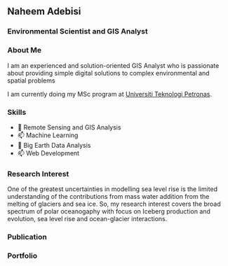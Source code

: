 ## Naheem Adebisi
### Environmental Scientist and GIS Analyst
### About Me
I am an experienced and solution-oriented GIS Analyst who is passionate about providing simple digital solutions to complex environmental and spatial problems

I am currently doing my MSc program at [Universiti Teknologi Petronas](https://www.utp.edu.my/Pages/Home.aspx). 

### Skills
- 🌱 Remote Sensing and GIS Analysis
- 📫 Machine Learning
- 🔭 Big Earth Data Analysis
- 📫 Web Development


### Research Interest
One of the greatest uncertainties in modelling sea level rise is the limited understanding of the contributions from mass water addition from the melting of glaciers and sea ice. So, my research interest covers the broad spectrum of polar oceanogaphy with focus on Iceberg production and evolution, sea level rise and ocean-glacier interactions.

### Publication

### Portfolio


<!--
**Surfix/Surfix** is a ✨ _special_ ✨ repository because its `README.md` (this file) appears on your GitHub profile.

Here are some ideas to get you started:

- 🔭 I’m currently working on ...
- 🌱 I’m currently learning ...
- 👯 I’m looking to collaborate on ...
- 🤔 I’m looking for help with ...
- 💬 Ask me about ...
- 📫 How to reach me: ...
- 😄 Pronouns: ...
- ⚡ Fun fact: ...
-->
